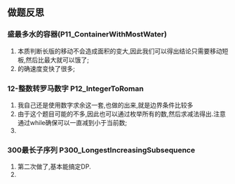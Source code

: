 ## 做题反思

### 盛最多水的容器(P11_ContainerWithMostWater)

1. 本质判断长版的移动不会造成面积的变大,因此我们可以得出结论只需要移动短板,然后比最大就可以饿了;
2. 的确速度变快了很多;

### 12-整数转罗马数字 P12_IntegerToRoman

1. 我自己还是使用数字求余这一套,也做的出来,就是边界条件比较多
2. 由于这个题目可能的不多,因此也可以通过枚举所有的数,然后求减法得出.注意通过while确保可以一直减到小于当前数;
3. 

### 300最长子序列 P300_LongestIncreasingSubsequence

1. 第二次做了,基本能搞定DP.
2. 